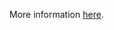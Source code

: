 More information [here](https://docs.paloaltonetworks.com/content/techdocs/en_US/prisma/prisma-cloud/prisma-cloud-code-security-policy-reference/aws-policies/aws-networking-policies/ensure-waf-prevents-message-lookup-in-log4j2.html).
